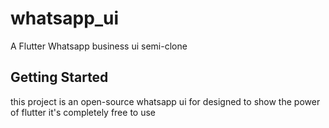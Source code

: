 # whatsapp_ui

A Flutter Whatsapp business ui semi-clone

## Getting Started

this project is an open-source whatsapp ui for designed to show the power of flutter
it's completely  free to use
